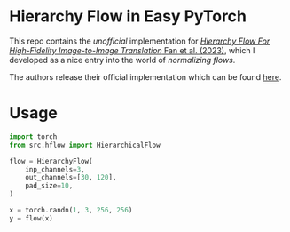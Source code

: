 # Hierarchy Flow in Easy PyTorch

This repo contains the _unofficial_ implementation for [_Hierarchy Flow For High-Fidelity Image-to-Image Translation_ Fan et al. (2023)](http://arxiv.org/abs/2308.06909), which I developed as a nice entry into the world of _normalizing flows_.

The authors release their official implementation which can be found [here](https://github.com/WeichenFan/HierarchyFlow/tree/main).

# Usage

```python
import torch
from src.hflow import HierarchicalFlow

flow = HierarchyFlow(
    inp_channels=3,
    out_channels=[30, 120],
    pad_size=10,
)

x = torch.randn(1, 3, 256, 256)
y = flow(x)
```